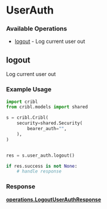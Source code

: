 # UserAuth

### Available Operations

* [logout](#logout) - Log current user out

## logout

Log current user out

### Example Usage

```python
import cribl
from cribl.models import shared

s = cribl.Cribl(
    security=shared.Security(
        bearer_auth="",
    ),
)


res = s.user_auth.logout()

if res.success is not None:
    # handle response
```


### Response

**[operations.LogoutUserAuthResponse](../../models/operations/logoutuserauthresponse.md)**

